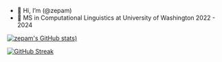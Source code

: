 - 👋 Hi, I’m (@zepam)
- 🌱 MS in Computational Linguistics at University of Washington 2022 - 2024 
<!--- 📫 --->
<!--- 👀 I’m interested in software design and engineering with arts organizations and other non-profits. I also love the weirdness of the english language. --->


[![zepam's GitHub stats](https://github-readme-stats.vercel.app/api?username=zepam&count_private=true&show_icons=true&theme=radical&show_owner=false))](https://github.com/zepam/github-readme-stats)

[![GitHub Streak](https://github-readme-streak-stats.herokuapp.com?user=zepam&theme=dark)](https://git.io/streak-stats)


<!---
zepam/zepam is a ✨ special ✨ repository because its `README.md` (this file) appears on your GitHub profile.
You can click the Preview link to take a look at your changes. 💞️
--->
